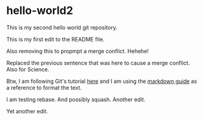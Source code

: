 # hello-world2
This is my second hello world git repository.

This is my first edit to the README file.

Also removing this to propmpt a merge conflict. Hehehe!

Replaced the previous sentence that was here to cause a merge conflict. Also for Science.


Btw, I am following Git's tutorial [here](https://docs.github.com/en/get-started/quickstart/hello-world) and I am using the [markdown guide](https://www.markdownguide.org/cheat-sheet/) as a reference to format the text.

I am testing rebase.
And possibly squash.
Another edit.


Yet another edit.
